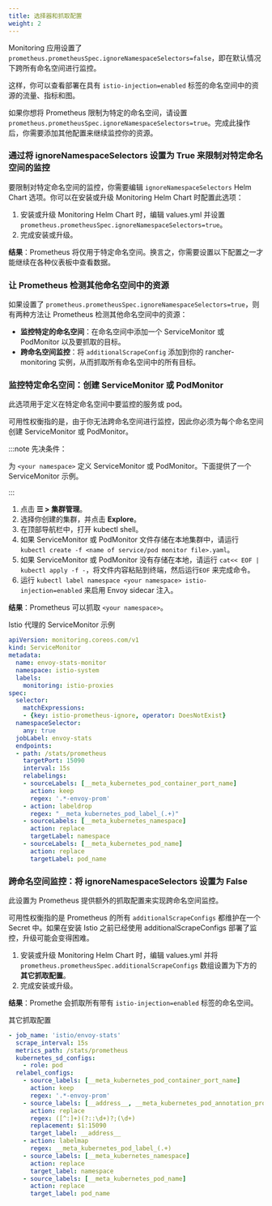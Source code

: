 ```yaml
---
title: 选择器和抓取配置
weight: 2
---
```


Monitoring 应用设置了 `prometheus.prometheusSpec.ignoreNamespaceSelectors=false`，即在默认情况下跨所有命名空间进行监控。

这样，你可以查看部署在具有 `istio-injection=enabled` 标签的命名空间中的资源的流量、指标和图。

如果你想将 Prometheus 限制为特定的命名空间，请设置 `prometheus.prometheusSpec.ignoreNamespaceSelectors=true`。完成此操作后，你需要添加其他配置来继续监控你的资源。


### 通过将 ignoreNamespaceSelectors 设置为 True 来限制对特定命名空间的监控

要限制对特定命名空间的监控，你需要编辑 `ignoreNamespaceSelectors` Helm Chart 选项。你可以在安装或升级 Monitoring Helm Chart 时配置此选项：

1. 安装或升级 Monitoring Helm Chart 时，编辑 values.yml 并设置 `prometheus.prometheusSpec.ignoreNamespaceSelectors=true`。
1. 完成安装或升级。

**结果**：Prometheus 将仅用于特定命名空间。换言之，你需要设置以下配置之一才能继续在各种仪表板中查看数据。

### 让 Prometheus 检测其他命名空间中的资源

如果设置了 `prometheus.prometheusSpec.ignoreNamespaceSelectors=true`，则有两种方法让 Prometheus 检测其他命名空间中的资源：

- **监控特定的命名空间**：在命名空间中添加一个 ServiceMonitor 或 PodMonitor 以及要抓取的目标。
- **跨命名空间监控**：将 `additionalScrapeConfig` 添加到你的 rancher-monitoring 实例，从而抓取所有命名空间中的所有目标。

### 监控特定命名空间：创建 ServiceMonitor 或 PodMonitor

此选项用于定义在特定命名空间中要监控的服务或 pod。

可用性权衡指的是，由于你无法跨命名空间进行监控，因此你必须为每个命名空间创建 ServiceMonitor 或 PodMonitor。

:::note 先决条件：

为 `<your namespace>` 定义 ServiceMonitor 或 PodMonitor。下面提供了一个 ServiceMonitor 示例。

:::

1. 点击 **☰ > 集群管理**。
1. 选择你创建的集群，并点击 **Explore**。
1. 在顶部导航栏中，打开 kubectl shell。
1. 如果 ServiceMonitor 或 PodMonitor 文件存储在本地集群中，请运行 `kubectl create -f <name of service/pod monitor file>.yaml`。
1. 如果 ServiceMonitor 或 PodMonitor 没有存储在本地，请运行 `cat<< EOF | kubectl apply -f -`，将文件内容粘贴到终端，然后运行 ​​`EOF` 来完成命令。
1. 运行 `kubectl label namespace <your namespace> istio-injection=enabled` 来启用 Envoy sidecar 注入。

**结果**：Prometheus 可以抓取 `<your namespace>`。

<figcaption>Istio 代理的 ServiceMonitor 示例</figcaption>

```yaml
apiVersion: monitoring.coreos.com/v1
kind: ServiceMonitor
metadata:
  name: envoy-stats-monitor
  namespace: istio-system
  labels:
    monitoring: istio-proxies
spec:
  selector:
    matchExpressions:
    - {key: istio-prometheus-ignore, operator: DoesNotExist}
  namespaceSelector:
    any: true
  jobLabel: envoy-stats
  endpoints:
  - path: /stats/prometheus
    targetPort: 15090
    interval: 15s
    relabelings:
    - sourceLabels: [__meta_kubernetes_pod_container_port_name]
      action: keep
      regex: '.*-envoy-prom'
    - action: labeldrop
      regex: "__meta_kubernetes_pod_label_(.+)"
    - sourceLabels: [__meta_kubernetes_namespace]
      action: replace
      targetLabel: namespace
    - sourceLabels: [__meta_kubernetes_pod_name]
      action: replace
      targetLabel: pod_name
```

### 跨命名空间监控：将 ignoreNamespaceSelectors 设置为 False

此设置为 Prometheus 提供额外的抓取配置来实现跨命名空间监控。

可用性权衡指的是 Prometheus 的所有 `additionalScrapeConfigs` 都维护在一个 Secret 中。如果在安装 Istio 之前已经使用 additionalScrapeConfigs 部署了监控，升级可能会变得困难。

1. 安装或升级 Monitoring Helm Chart 时，编辑 values.yml 并将 `prometheus.prometheusSpec.additionalScrapeConfigs` 数组设置为下方的**其它抓取配置**。
1. 完成安装或升级。

**结果**：Promethe 会抓取所有带有 `istio-injection=enabled` 标签的命名空间。

<figcaption>其它抓取配置</figcaption>

```yaml
- job_name: 'istio/envoy-stats'
  scrape_interval: 15s
  metrics_path: /stats/prometheus
  kubernetes_sd_configs:
    - role: pod
  relabel_configs:
    - source_labels: [__meta_kubernetes_pod_container_port_name]
      action: keep
      regex: '.*-envoy-prom'
    - source_labels: [__address__, __meta_kubernetes_pod_annotation_prometheus_io_port]
      action: replace
      regex: ([^:]+)(?::\d+)?;(\d+)
      replacement: $1:15090
      target_label: __address__
    - action: labelmap
      regex: __meta_kubernetes_pod_label_(.+)
    - source_labels: [__meta_kubernetes_namespace]
      action: replace
      target_label: namespace
    - source_labels: [__meta_kubernetes_pod_name]
      action: replace
      target_label: pod_name
```
